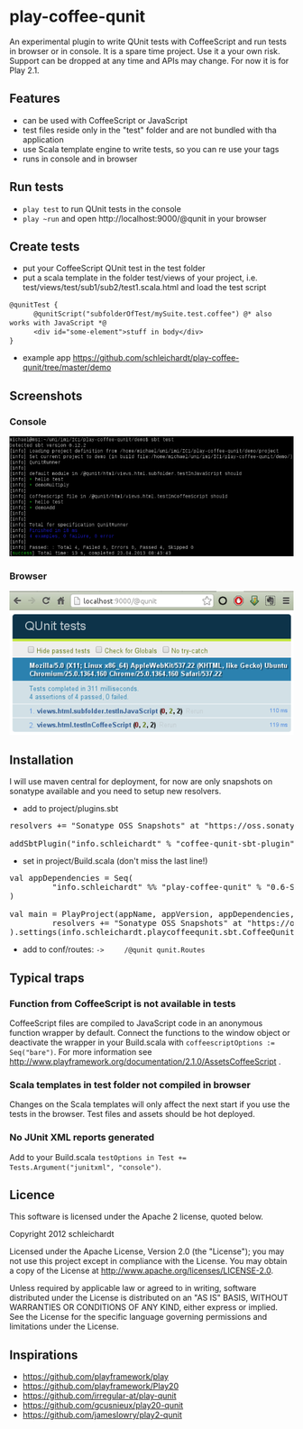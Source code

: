 # play-coffee-qunit
An experimental plugin to write QUnit tests with CoffeeScript and run tests in browser or in console.
It is a spare time project. Use it a your own risk. Support can be dropped at any time and APIs may change.
For now it is for Play 2.1.

## Features

* can be used with CoffeeScript or JavaScript
* test files reside only in the "test" folder and are not bundled with tha application
* use Scala template engine to write tests, so you can re use your tags
* runs in console and in browser


## Run tests

* `play test` to run QUnit tests in the console
* `play ~run` and open http://localhost:9000/@qunit in your browser

## Create tests

* put your CoffeeScript QUnit test in the test folder
* put a scala template in the folder test/views of your project, i.e. test/views/test/sub1/sub2/test1.scala.html and load the test script

```
@qunitTest {
      @qunitScript("subfolderOfTest/mySuite.test.coffee") @* also works with JavaScript *@
      <div id="some-element">stuff in body</div>
}
```

* example app https://github.com/schleichardt/play-coffee-qunit/tree/master/demo

## Screenshots

### Console

![QUnit in the console](https://github.com/schleichardt/play-coffee-qunit/raw/master/demo/public/images/screenshot-test-runner-console.png)

### Browser

![QUnit in the browser](https://github.com/schleichardt/play-coffee-qunit/raw/master/demo/public/images/screenshot-test-runner-browser.png)

## Installation

I will use maven central for deployment, for now are only snapshots on sonatype available and you need to setup new resolvers.

* add to project/plugins.sbt 

<pre>resolvers += "Sonatype OSS Snapshots" at "https://oss.sonatype.org/content/repositories/snapshots"

addSbtPlugin("info.schleichardt" % "coffee-qunit-sbt-plugin" % "0.6-SNAPSHOT")</pre>


* set in project/Build.scala (don't miss the last line!)


<pre>val appDependencies = Seq(
         "info.schleichardt" %% "play-coffee-qunit" % "0.6-SNAPSHOT"
)

val main = PlayProject(appName, appVersion, appDependencies, mainLang = JAVA).settings(
         resolvers += "Sonatype OSS Snapshots" at "https://oss.sonatype.org/content/repositories/snapshots"
).settings(info.schleichardt.playcoffeequnit.sbt.CoffeeQunitSbtPlugin.buildPipelineSettings(): _*)
</pre>

* add to conf/routes: `->     /@qunit qunit.Routes`


## Typical traps

### Function from CoffeeScript is not available in tests

CoffeeScript files are compiled to JavaScript code in an anonymous function wrapper by default.
Connect the functions to the window object or deactivate the wrapper in your Build.scala with `coffeescriptOptions := Seq("bare")`.
For more information see http://www.playframework.org/documentation/2.1.0/AssetsCoffeeScript .

### Scala templates in test folder not compiled in browser

Changes on the Scala templates will only affect the next start if you use the tests in the browser. Test files and assets should be hot deployed.

### No JUnit XML reports generated

Add to your Build.scala `testOptions in Test += Tests.Argument("junitxml", "console")`.

## Licence

This software is licensed under the Apache 2 license, quoted below.

Copyright 2012 schleichardt

Licensed under the Apache License, Version 2.0 (the "License"); you may not use this project except in compliance with the License. You may obtain a copy of the License at http://www.apache.org/licenses/LICENSE-2.0.

Unless required by applicable law or agreed to in writing, software distributed under the License is distributed on an "AS IS" BASIS, WITHOUT WARRANTIES OR CONDITIONS OF ANY KIND, either express or implied. See the License for the specific language governing permissions and limitations under the License.

## Inspirations

* https://github.com/playframework/play
* https://github.com/playframework/Play20
* https://github.com/irregular-at/play-qunit
* https://github.com/gcusnieux/play20-qunit
* https://github.com/jameslowry/play2-qunit
